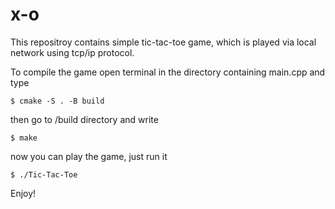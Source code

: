 # x-o

This repositroy contains simple tic-tac-toe game, which is played via local network using tcp/ip protocol.

To compile the game open terminal in the directory containing main.cpp and type
```console
$ cmake -S . -B build
```
then go to /build directory and write
```console
$ make
```
now you can play the game, just run it
```console
$ ./Tic-Tac-Toe
```

Enjoy!
